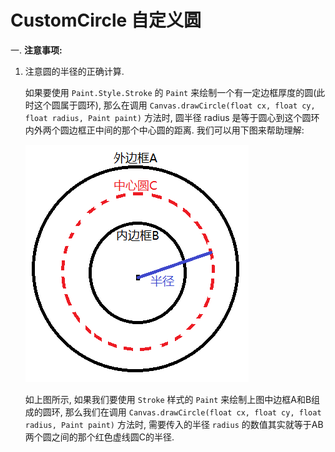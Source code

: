 # CustomCircle 自定义圆
一. **注意事项:**   

1. 注意圆的半径的正确计算.   
   
    如果要使用 `Paint.Style.Stroke` 的 `Paint` 来绘制一个有一定边框厚度的圆(此时这个圆属于圆环), 
   那么在调用 `Canvas.drawCircle(float cx, float cy, float radius, Paint paint)` 方法时, 
   圆半径 radius 是等于圆心到这个圆环内外两个圆边框正中间的那个中心圆的距离. 我们可以用下图来帮助理解:
   
    ![使用Stroke的画笔绘制圆](image/使用Stroke的画笔绘制圆.png)
   
    如上图所示, 如果我们要使用 `Stroke` 样式的 `Paint` 来绘制上图中边框A和B组成的圆环, 那么我们在调用
    `Canvas.drawCircle(float cx, float cy, float radius, Paint paint)` 方法时, 需要传入的半径
   `radius` 的数值其实就等于AB两个圆之间的那个红色虚线圆C的半径.
   